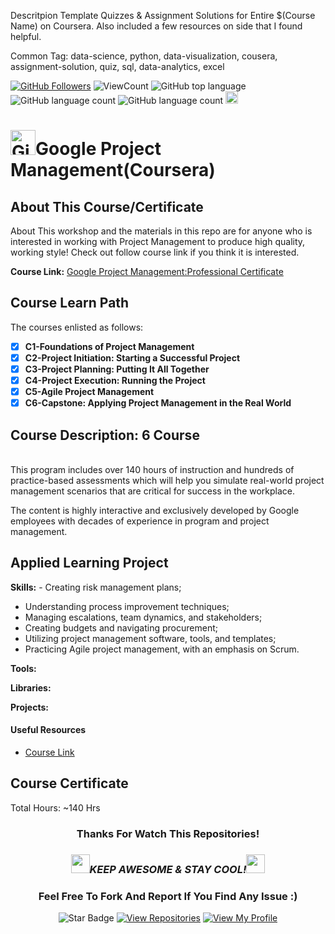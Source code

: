 <!--
 * @Author: BDFD
 * @Date: 2022-01-12 22:38:38
 * @LastEditTime: 2022-07-14 12:37:52
 * @LastEditors: BDFD
 * @Description:
 * @FilePath: \Coursera_Google-Project-Management\README.md
-->

Descritpion Template
Quizzes & Assignment Solutions for Entire $(Course Name) on Coursera. Also included a few resources on side that I found helpful.

Common Tag: data-science, python, data-visualization, cousera, assignment-solution, quiz, sql, data-analytics, excel

<a href="https://github.com/bdfd"><img src="https://img.shields.io/github/followers/bdfd?label=Follow%20Me&logo=github" alt="GitHub Followers" /></a>
![ViewCount](https://views.whatilearened.today/views/github/BDFD-LearningGround/Coursera_Google-Project-Management.svg?cache=remove)
![GitHub top language](https://img.shields.io/github/languages/top/BDFD-LearningGround/Coursera_Google-Project-Management?style=flat)
![GitHub language count](https://img.shields.io/github/languages/count/BDFD-LearningGround/Coursera_Google-Project-Management?style=flat)
![GitHub language count](https://img.shields.io/github/languages/count/BDFD-LearningGround/Coursera_Google-Project-Management?style=flat)
<img height=20 src="https://cdn.jsdelivr.net/gh/bdfd/Personal_Image_Repo/7.Color-Icon/Status/On_Progress.svg" alt="bdfd" />

<!-- <img height=20 src="https://cdn.jsdelivr.net/gh/bdfd/Personal_Image_Repo/7.Color-Icon/Status/Finish.svg" alt="bdfd" /> -->

# <a href="https://github.com/bdfd"><img height=40 src="https://cdn.jsdelivr.net/gh/bdfd/Personal_Image_Repo/4.Stamp/BDFD_Stamp.png" alt="GitHub Followers" /></a>Google Project Management(Coursera)

## About This Course/Certificate

About This workshop and the materials in this repo are for anyone who is interested in working with Project Management to produce high quality, working style! Check out follow course link if you think it is interested.

**Course Link:** [Google Project Management:Professional Certificate](https://www.coursera.org/professional-certificates/google-project-management)

## Course Learn Path

The courses enlisted as follows:

- [x] **C1-Foundations of Project Management**
- [x] **C2-Project Initiation: Starting a Successful Project**
- [x] **C3-Project Planning: Putting It All Together**
- [x] **C4-Project Execution: Running the Project**
- [x] **C5-Agile Project Management**
- [x] **C6-Capstone: Applying Project Management in the Real World**

## Course Description: 6 Course

<br/>
This program includes over 140 hours of instruction and hundreds of practice-based assessments which will help you simulate real-world project management scenarios that are critical for success in the workplace.

The content is highly interactive and exclusively developed by Google employees with decades of experience in program and project management.

## Applied Learning Project

**Skills:** - Creating risk management plans;

- Understanding process improvement techniques;
- Managing escalations, team dynamics, and stakeholders;
- Creating budgets and navigating procurement;
- Utilizing project management software, tools, and templates;
- Practicing Agile project management, with an emphasis on Scrum.

**Tools:**

**Libraries:**

**Projects:**

#### Useful Resources

- [Course Link](https://www.coursera.org/professional-certificates/google-project-management)

## Course Certificate

Total Hours: ~140 Hrs

<div align="center">

### Thanks For Watch This Repositories!

### <img src="https://media.giphy.com/media/WUlplcMpOCEmTGBtBW/giphy.gif" width="30"><i>KEEP AWESOME & STAY COOL!</i><img src="https://media.giphy.com/media/WUlplcMpOCEmTGBtBW/giphy.gif" width="30">

### Feel Free To Fork And Report If You Find Any Issue :)

![Star Badge](https://img.shields.io/static/v1?label=%F0%9F%8C%9F&message=If%20Useful&style=style=flat&color=BC4E99)
[![View Repositories](https://img.shields.io/badge/View-My_Repositories-blue?logo=GitHub)](https://github.com/bdfd?tab=repositories)
[![View My Profile](https://img.shields.io/badge/View-My_Profile-green?logo=GitHub)](https://github.com/bdfd)

</div>

<!-- ![Certificate](https://cdn.jsdelivr.net/gh/BDFD-LearningGround/Certificate-Folder/6.0-Others/Course-Version%20Control%20with%20Git/Course-Version%20Control%20with%20Git.jpeg) -->
